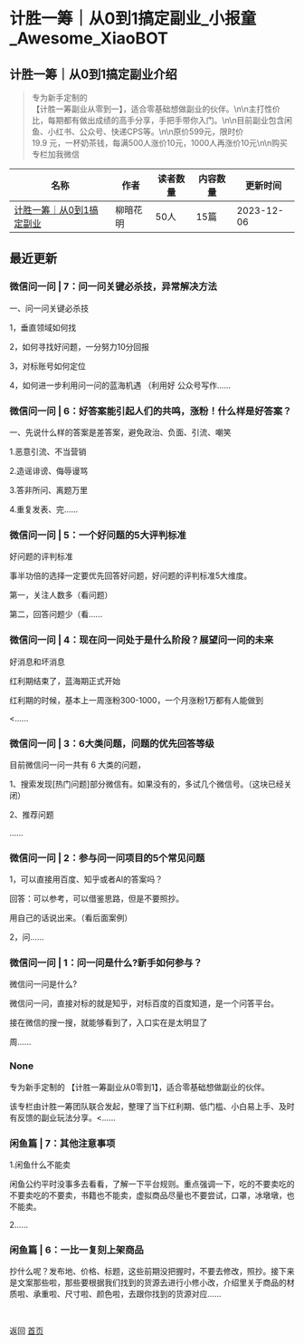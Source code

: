 # 计胜一筹｜从0到1搞定副业_小报童_Awesome_XiaoBOT

## 计胜一筹｜从0到1搞定副业介绍
> 专为新手定制的  
【计胜一筹副业从零到一】，适合零基础想做副业的伙伴。\n\n主打性价比，每期都有做出成绩的高手分享，手把手带你入门。\n\n目前副业包含闲鱼、小红书、公众号、快递CPS等。\n\n原价599元，限时价  
19.9 元，一杯奶茶钱，每满500人涨价10元，1000人再涨价10元\n\n购买专栏加我微信  
  


|名称|作者|读者数量|内容数量|更新时间|
|---|---|---|---|---|
|[计胜一筹｜从0到1搞定副业](https://xiaobot.net/p/jsycyf?refer=9c3f1c95-a052-465a-9902-f6d75080262a)|柳暗花明|50人|15篇|2023-12-06|

## 最近更新
### 微信问一问 | 7：问一问关键必杀技，异常解决方法

一、问一问关键必杀技

1，垂直领域如何找

2，如何寻找好问题，一分努力10分回报

3，对标账号如何定位

4，如何进一步利用问一问的蓝海机遇 （利用好 公众号写作......

### 微信问一问 | 6：好答案能引起人们的共鸣，涨粉！什么样是好答案？

一、先说什么样的答案是差答案，避免政治、负面、引流、嘲笑

1.恶意引流、不当营销

2.造谣诽谤、侮辱谩骂

3.答非所问、离题万里

4.重复发表、完......

### 微信问一问 | 5：一个好问题的5大评判标准

好问题的评判标准

事半功倍的选择一定要优先回答好问题，好问题的评判标准5大维度。

第一，关注人数多（看问题）

第二，回答问题少（看......

### 微信问一问 | 4：现在问一问处于是什么阶段？展望问一问的未来

好消息和坏消息

红利期结束了，蓝海期正式开始

红利期的时候，基本上一周涨粉300-1000，一个月涨粉1万都有人能做到

<......

### 微信问一问 | 3：6大类问题，问题的优先回答等级

目前微信问一问一共有 6 大类的问题，

1、搜索发现[热门问题]部分微信有。如果没有的，多试几个微信号。（这块已经关闭）

2、推荐问题

......

### 微信问一问 | 2：参与问一问项目的5个常见问题

1，可以直接用百度、知乎或者AI的答案吗？

回答：可以参考，可以借鉴思路，但是不要照抄。

用自己的话说出来。（看后面案例）

2，问......

### 微信问一问 | 1：问一问是什么?新手如何参与？

微信问一问是什么?

微信问一问，直接对标的就是知乎，对标百度的百度知道，是一个问答平台。

接在微信的搜一搜，就能够看到了，入口实在是太明显了

周......

### None

专为新手定制的 【计胜一筹副业从0零到1】，适合零基础想做副业的伙伴。

该专栏由计胜一筹团队联合发起，整理了当下红利期、低门槛、小白易上手、及时有反馈的副业玩法分享。<......

### 闲鱼篇 | 7：其他注意事项

1.闲鱼什么不能卖

闲鱼公约平时没事多去看看，了解一下平台规则。重点强调一下，吃的不要卖吃的不要卖吃的不要卖，书籍也不能卖，虚拟商品尽量也不要尝试，口罩，冰墩墩，也不能卖。

2......

### 闲鱼篇 | 6：一比一复刻上架商品

抄什么呢？发布地、价格、标题，这些前期没把握时，不要去修改，照抄。接下来是文案那些啦，那些要根据我们找到的货源去进行小修小改，介绍里关于商品的材质啦、承重啦、尺寸啦、颜色啦，去跟你找到的货源对应......


<a href="https://github.com/Reno9527/awesome-xiaobot" style="color: white; text-decoration: none;">awesome-xiaobot</a>

返回 [首页](../README.md)
